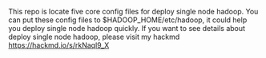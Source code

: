 This repo is locate five core config files for deploy single node hadoop.
You can put these config files to $HADOOP_HOME/etc/hadoop, it could help you deploy single node hadoop quickly.
If you want to see details about deploy single node hadoop, please visit my hackmd https://hackmd.io/s/rkNaql9_X 
